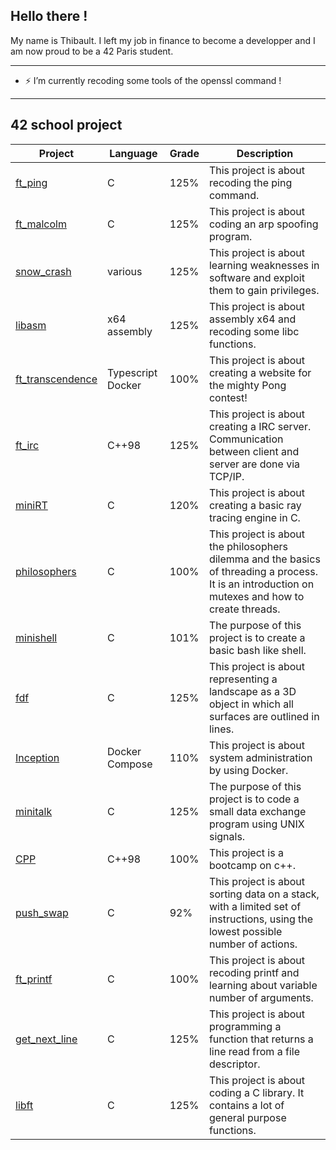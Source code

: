 ## Hello there !

My name is Thibault. I left my job in finance to become a developper and I am now proud to be a 42 Paris student. 

---
- ⚡ I’m currently recoding some tools of the openssl command !
---
## 42 school project

| Project  |Language| Grade          | Description|
| -------- |--------| -------------- |------------|
|[ft_ping](https://github.com/Noulens/ft_ping)|C|125%|This project is about recoding the ping command.
|[ft_malcolm](https://github.com/Noulens/ft_malcolm)|C|125%|This project is about coding an arp spoofing program.
|[snow_crash](https://github.com/Noulens/snow_crash)|various|125%|This project is about learning weaknesses in software and exploit them to gain privileges.
|[libasm](https://github.com/Noulens/libasm)|x64 assembly|125%|This project is about assembly x64 and recoding some libc functions.
|[ft_transcendence](https://github.com/Noulens/ft_transcendence)|Typescript Docker|100%|This project is about creating a website for the mighty Pong contest!
|[ft_irc](https://github.com/Noulens/ft_irc "ft_irc")|C++98|125%|This project is about creating a IRC server. Communication between client and server are done via TCP/IP.
|[miniRT](https://github.com/Noulens/miniRT "miniRT")|C|120%|This project is about creating a basic ray tracing engine in C.
|[philosophers](https://github.com/Noulens/philosophers "philosophers")|C|100%|This project is about the philosophers dilemma and the basics of threading a process. It is an introduction on mutexes and how to create threads.
|[minishell](https://github.com/Noulens/minishell "minishell") |C|101%|The purpose of this project is to create a basic bash like shell.
|[fdf](https://github.com/Noulens/FdF "fdf") |C| 125% | This project is about representing a landscape as a 3D object in which all surfaces are outlined in lines.
|[Inception](https://github.com/Noulens/Inception "Inception") |Docker Compose| 110% |This project is about system administration by using Docker.
|[minitalk](https://github.com/Noulens/minitalk "minitalk") |C| 125% |The purpose of this project is to code a small data exchange program using UNIX signals.
|[CPP](https://github.com/Noulens/CPP_Modules "CPP")|C++98|100%|This project is a bootcamp on c++.
|[push_swap](https://github.com/Noulens/push_swap "push_swap") |C| 92% | This project is about sorting data on a stack, with a limited set of instructions, using the lowest possible number of actions.
|[ft_printf](https://github.com/Noulens/ft_printf "ft_printf") |C| 100%           | This project is about recoding printf and learning about variable number of arguments.
|[get_next_line](https://github.com/Noulens/get_next_line "GNL") |C| 125% | This project is about programming a function that returns a line read from a file descriptor.
|[libft](https://github.com/Noulens/libft "libft")    |C| 125%           | This project is about coding a C library. It contains a lot of general purpose functions.


<!--
**Noulens/Noulens** is a ✨ _special_ ✨ repository because its `README.md` (this file) appears on your GitHub profile.

Here are some ideas to get you started:

- 🔭 I’m currently working on ...
- 🌱 I’m currently learning ...
- 👯 I’m looking to collaborate on ...
- 🤔 I’m looking for help with ...
- 💬 Ask me about ...
- 📫 How to reach me: ...
- ⚡ Fun fact: ...
-->
